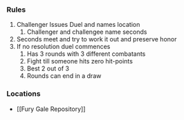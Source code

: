 ### Rules
1. Challenger Issues Duel and names location
	1. Challenger and challengee name seconds
2. Seconds meet and try to work it out and preserve honor
3. If no resolution duel commences
	1. Has 3 rounds with 3 different combatants
	2. Fight till someone hits zero hit-points
	3. Best 2 out of 3
	4. Rounds can end in a draw

### Locations
- [[Fury Gale Repository]]
